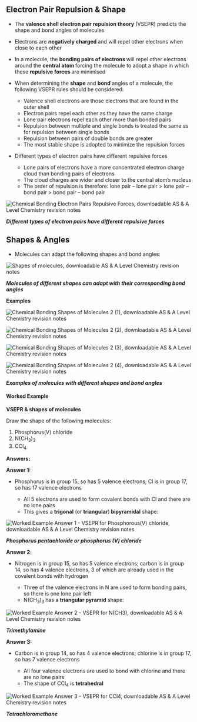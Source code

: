 Electron Pair Repulsion & Shape
-------------------------------

* The <b>valence shell electron pair repulsion theory </b>(VSEPR) predicts the shape and bond angles of molecules
* Electrons are <b>negatively charged </b>and will repel other electrons when close to each other
* In a molecule, the <b>bonding pairs of electrons </b>will repel other electrons around the <b>central atom </b>forcing the molecule to adopt a shape in which these <b>repulsive forces </b>are minimised
* When determining the <b>shape</b> and <b>bond</b> angles of a molecule, the following VSEPR rules should be considered:

  + Valence shell electrons are those electrons that are found in the outer shell
  + Electron pairs repel each other as they have the same charge
  + Lone pair electrons repel each other more than bonded pairs
  + Repulsion between multiple and single bonds is treated the same as for repulsion between single bonds
  + Repulsion between pairs of double bonds are greater
  + The most stable shape is adopted to minimize the repulsion forces
* Different types of electron pairs have different repulsive forces

  + Lone pairs of electrons have a more concentrated electron charge cloud than bonding pairs of electrons
  + The cloud charges are wider and closer to the central atom’s nucleus
  + The order of repulsion is therefore: lone pair – lone pair > lone pair – bond pair > bond pair – bond pair

![Chemical Bonding Electron Pairs Repulsive Forces, downloadable AS & A Level Chemistry revision notes](1.3-Chemical-Bonding-Electron-Pairs-Repulsive-Forces.png)

*<b>Different types of electron pairs have different repulsive forces</b>*

Shapes & Angles
---------------

* Molecules can adapt the following shapes and bond angles:

![Shapes of molecules, downloadable AS & A Level Chemistry revision notes](1.5.1-Shapes-of-molecules.png)

*<b>Molecules of different shapes can adapt with their corresponding bond angles</b>*

<b>Examples</b>

![Chemical Bonding Shapes of Molecules 2 (1), downloadable AS & A Level Chemistry revision notes](1.3-Chemical-Bonding-Shapes-of-Molecules-2-1.png)

![Chemical Bonding Shapes of Molecules 2 (2), downloadable AS & A Level Chemistry revision notes](1.3-Chemical-Bonding-Shapes-of-Molecules-2-2.png)

![Chemical Bonding Shapes of Molecules 2 (3), downloadable AS & A Level Chemistry revision notes](1.3-Chemical-Bonding-Shapes-of-Molecules-2-3.png)

![Chemical Bonding Shapes of Molecules 2 (4), downloadable AS & A Level Chemistry revision notes](1.3-Chemical-Bonding-Shapes-of-Molecules-2-4.png)

*<b>Examples of molecules with different shapes and bond angles</b>*

#### Worked Example

<b>VSEPR & shapes of molecules</b>

Draw the shape of the following molecules:

1. Phosphorus(V) chloride
2. N(CH<sub>3</sub>)<sub>3</sub>
3. CCl<sub>4</sub>

<b>Answers:</b>

<b>Answer 1:</b>

* Phosphorus is in group 15, so has 5 valence electrons; Cl is in group 17, so has 17 valence electrons

  + All 5 electrons are used to form covalent bonds with Cl and there are no lone pairs
  + This gives a <b>trigonal</b> (or <b>triangular</b>)<b> bipyramidal</b> shape:

![Worked Example Answer 1 - VSEPR for Phosphorous(V) chloride, downloadable AS & A Level Chemistry revision notes](1.5.1-Worked-Example-Answer-1-VSEPR-for-PhosphorousV-chloride.png)

*<b>Phosphorus pentachloride or phosphorus (V) chloride</b>*

<b>Answer 2: </b>

* Nitrogen is in group 15, so has 5 valence electrons; carbon is in group 14, so has 4 valence electrons, 3 of which are already used in the covalent bonds with hydrogen

  + Three of the valence electrons in N are used to form bonding pairs, so there is one lone pair left
  + N(CH<sub>3</sub>)<sub>3 </sub>has a <b>triangular pyramid</b> shape:

![Worked Example Answer 2 - VSEPR for N(CH3), downloadable AS & A Level Chemistry revision notes](1.5.1-Worked-Example-Answer-2-VSEPR-for-NCH3_1.png)

*<b>Trimethylamine</b>*

<b>Answer 3: </b>

* Carbon is in group 14, so has 4 valence electrons; chlorine is in group 17, so has 7 valence electrons

  + All four valence electrons are used to bond with chlorine and there are no lone pairs
  + The shape of CCl<sub>4</sub> is <b>tetrahedral</b>

![Worked Example Answer 3 - VSEPR for CCl4, downloadable AS & A Level Chemistry revision notes](1.5.1-Worked-Example-Answer-3-VSEPR-for-CCl4_1.png)

*<b>Tetrachloromethane</b>*